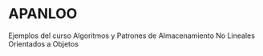 # APANLOO
Ejemplos del curso Algoritmos y Patrones de Almacenamiento No Lineales Orientados a Objetos
